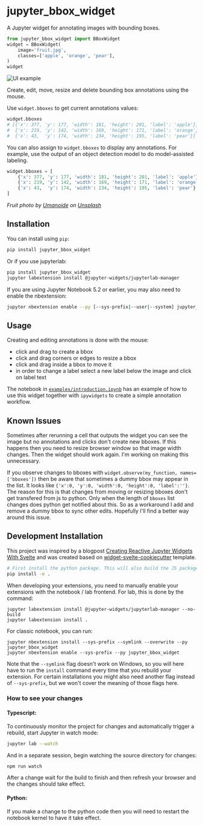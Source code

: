 # jupyter\_bbox\_widget

A Jupyter widget for annotating images with bounding boxes.


```python
from jupyter_bbox_widget import BBoxWidget
widget = BBoxWidget(
    image='fruit.jpg',
    classes=['apple', 'orange', 'pear'],
)
widget
```

![UI example](examples/ui_example.jpg)

Create, edit, move, resize and delete bounding box annotations using the mouse.

Use `widget.bboxes` to get current annotations values:

```python
widget.bboxes
# [{'x': 377, 'y': 177, 'width': 181, 'height': 201, 'label': 'apple'},
#  {'x': 219, 'y': 142, 'width': 169, 'height': 171, 'label': 'orange'},
#  {'x': 43,  'y': 174, 'width': 234, 'height': 195, 'label': 'pear'}]
```

You can also assign to `widget.bboxes` to display any annotations. For example, use the output of an object detection model to do model-assisted labeling.

```python
widget.bboxes = [
    {'x': 377, 'y': 177, 'width': 181, 'height': 201, 'label': 'apple'},
    {'x': 219, 'y': 142, 'width': 169, 'height': 171, 'label': 'orange'},
    {'x': 43,  'y': 174, 'width': 234, 'height': 195, 'label': 'pear'}
]
```

*Fruit photo by <a href="https://unsplash.com/@umanoide?utm_source=unsplash&utm_medium=referral&utm_content=creditCopyText">Umanoide</a> on <a href="https://unsplash.com/?utm_source=unsplash&utm_medium=referral&utm_content=creditCopyText">Unsplash</a>*
  
## Installation

You can install using `pip`:

```bash
pip install jupyter_bbox_widget
```

Or if you use jupyterlab:

```bash
pip install jupyter_bbox_widget
jupyter labextension install @jupyter-widgets/jupyterlab-manager
```

If you are using Jupyter Notebook 5.2 or earlier, you may also need to enable
the nbextension:

```bash
jupyter nbextension enable --py [--sys-prefix|--user|--system] jupyter_bbox_widget
```

## Usage

Creating and editing annotations is done with the mouse:

- click and drag to create a bbox
- click and drag corners or edges to resize a bbox
- click and drag inside a bbox to move it
- in order to change a label select a new label below the image and click on label text

The notebook in [`examples/introduction.ipynb`](examples/introduction.ipynb) has an example of how to use this widget together with `ipywidgets` to create a simple annotation workflow.

## Known Issues

Sometimes after rerunning a cell that outputs the widget you can see the image but no annotations and clicks don't create new bboxes. If this happens then you need to resize browser window so that image width changes. Then the widget should work again. I'm working on making this unnecessary.

If you observe changes to bboxes with `widget.observe(my_function, names=['bboxes'])` then be aware that sometimes a dummy bbox may appear in the list. It looks like `{'x':0, 'y':0, 'width':0, 'height':0, 'label':''}`. The reason for this is that changes from moving or resizing bboxes don't get transfered from js to python. Only when the length of `bboxes` list changes does python get notified about this. So as a workaround I add and remove a dummy bbox to sync other edits. Hopefully I'll find a better way around this issue.

## Development Installation

This project was inspired by a blogpost [Creating Reactive Jupyter Widgets With Svelte](https://cabreraalex.medium.com/creating-reactive-jupyter-widgets-with-svelte-ef2fb580c05) and was created based on [widget-svelte-cookiecutter](https://github.com/cabreraalex/widget-svelte-cookiecutter) template.

```bash
# First install the python package. This will also build the JS packages.
pip install -e .
```

When developing your extensions, you need to manually enable your extensions with the
notebook / lab frontend. For lab, this is done by the command:

```
jupyter labextension install @jupyter-widgets/jupyterlab-manager --no-build
jupyter labextension install .
```

For classic notebook, you can run:

```
jupyter nbextension install --sys-prefix --symlink --overwrite --py jupyter_bbox_widget
jupyter nbextension enable --sys-prefix --py jupyter_bbox_widget
```

Note that the `--symlink` flag doesn't work on Windows, so you will here have to run
the `install` command every time that you rebuild your extension. For certain installations
you might also need another flag instead of `--sys-prefix`, but we won't cover the meaning
of those flags here.

### How to see your changes

#### Typescript:

To continuously monitor the project for changes and automatically trigger a rebuild, start Jupyter in watch mode:

```bash
jupyter lab --watch
```

And in a separate session, begin watching the source directory for changes:

```bash
npm run watch
```

After a change wait for the build to finish and then refresh your browser and the changes should take effect.

#### Python:

If you make a change to the python code then you will need to restart the notebook kernel to have it take effect.
